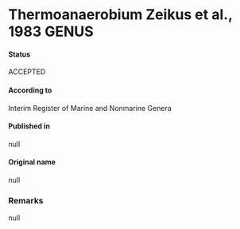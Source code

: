 Thermoanaerobium Zeikus et al., 1983 GENUS
=======

#### Status
ACCEPTED

#### According to
Interim Register of Marine and Nonmarine Genera

#### Published in
null

#### Original name
null

### Remarks
null